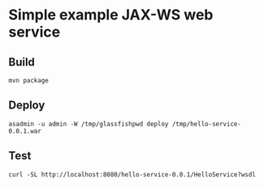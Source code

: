 
# Simple example JAX-WS web service

## Build

```
mvn package
```

## Deploy

```
asadmin -u admin -W /tmp/glassfishpwd deploy /tmp/hello-service-0.0.1.war
```

## Test

```
curl -SL http://localhost:8080/hello-service-0.0.1/HelloService?wsdl
```
